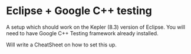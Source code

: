 Eclipse + Google C++ testing
=============

A setup which should work on the Kepler (8.3) version of Eclipse. 
You will need to have Google C++ Testing framework already installed. 

Will write a CheatSheet on how to set this up. 

